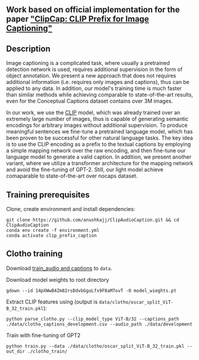 ## Work based on official implementation for the paper ["ClipCap: CLIP Prefix for Image Captioning"](https://arxiv.org/abs/2111.09734)


## Description  
Image captioning is a complicated task, where usually a pretrained detection network is used, requires additional supervision in the form of object annotation. We present a new approach that does not requires additional information (i.e. requires only images and captions), thus can be applied to any data. In addition, our model's training time is much faster than similar methods while achieving comparable to state-of-the-art results, even for the Conceptual Captions dataset contains over 3M images. 

In our work, we use the [CLIP](https://github.com/openai/CLIP) model, which was already trained over an extremely large number of images, thus is capable of generating semantic encodings for arbitrary images without additional supervision. To produce meaningful sentences we fine-tune a pretrained language model, which has been proven to be successful for other natural language tasks. The key idea is to use the CLIP encoding as a prefix to the textual captions by employing a simple mapping network over the raw encoding, and then fine-tune our language model to generate a valid caption. In addition, we present another variant, where we utilize a transformer architecture for the mapping network and avoid the fine-tuning of GPT-2. Still, our light model achieve comaparable to state-of-the-art over nocaps dataset.

## Training prerequisites

[comment]: <> (Dependencies can be found at the [Inference notebook]&#40;https://colab.research.google.com/drive/1tuoAC5F4sC7qid56Z0ap-stR3rwdk0ZV?usp=sharing&#41; )
Clone, create environment and install dependencies:  
```
git clone https://github.com/anushkajj/ClipAudioCaption.git && cd ClipAudioCaption
conda env create -f environment.yml
conda activate clip_prefix_caption
```

## Clotho training

Download [train_audio and captions](https://zenodo.org/record/3490684#.Yhtnve5Bw-Q) to `data`.

Download model weights to root directory
```
gdown --id 14pXWwB4Zm82rsDdvbGguLfx9F8aM7ovT -O model_wieghts.pt 
```
Extract CLIP features using (output is `data/clotho/oscar_split_ViT-B_32_train.pkl`):
```
python parse_clotho.py --clip_model_type ViT-B/32 --captions_path ./data/clotho_captions_development.csv --audio_path ./data/development
```
Train with fine-tuning of GPT2
```
python train.py --data ./data/clotho/oscar_split_ViT-B_32_train.pkl --out_dir ./clotho_train/

```

